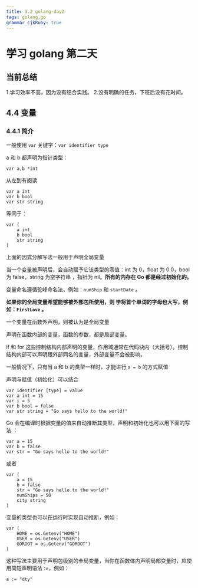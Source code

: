 ```yaml
---
title: 1.2 golang-day2
tags: golang,go
grammar_cjkRuby: true
---
```


# 学习 golang 第二天

 ## 当前总结

 1.学习效率不高，因为没有结合实践。
 2.没有明确的任务，下班后没有花时间。

## 4.4 变量

 ### 4.4.1 简介
 
 一般使用 `var` 关键字：`var identifier type`

a 和 b 都声明为指针类型：
``` golang
var a,b *int
```
从左到有阅读
``` golang
var a int
var b bool
var str string
```
等同于：
``` golang
var (
	a int
	b bool
	str string
)
```
上面的因式分解写法一般用于声明全局变量

当一个变量被声明后，会自动赋予它该类型的零值：int 为 0，float 为 0.0，bool 为 false，string 为空字符串 ，指针为 nil。**所有的内存在 Go 都是经过初始化的。**

变量命名遵循驼峰命名法，例如：`numShip` 和 `startDate`  。

**如果你的全局变量希望能够被外部包所使用，则 学将首个单词的字母也大写，例如：`FirstLove`  。**

一个变量在函数外声明，则被认为是全局变量

声明在函数内部的变量，函数的参数，都是局部变量。

if 和 for 这些控制结构内部声明的变量，作用域通常在代码块内（大括号）。控制结构内部可以声明跟外部同名的变量，外部变量不会被影响。

一般情况下，只有当 a 和 b 的类型一样时，才能进行 `a = b` 的方式赋值

声明与赋值（初始化）可以结合
``` golang
var identifier [type] = value
var a int = 15
var i = 5
var b bool = false
var str string = "Go says hello to the world!"
```

Go 会在编译时根据变量的值来自动推断其类型，声明和初始化也可以用下面的写法 ：
``` golang
var a = 15
var b = false
var str = "Go says hello to the world!"
```
或者
``` golang
var (
 	a = 15
    b = false
    str = "Go says hello to the world!"
    numShips = 50
    city string
)
```

变量的类型也可以在运行时实现自动推断，例如：
``` golang
var (
    HOME = os.Getenv("HOME")
    USER = os.Getenv("USER")
    GOROOT = os.Getenv("GOROOT")
)
```

这种写法主要用于声明包级别的全局变量，当你在函数体内声明局部变量时，应使用简短声明语法 :=，例如：

``` golang
a := "dty"
```

